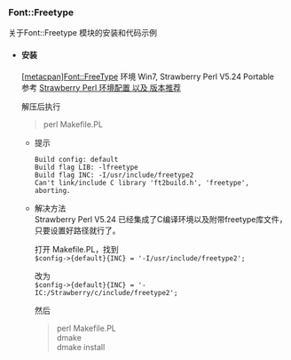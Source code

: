 ### Font::Freetype  
关于Font::Freetype 模块的安装和代码示例  

* #### 安装
  [[metacpan]Font::FreeType](https://metacpan.org/pod/Font::FreeType)
  环境 Win7, Strawberry Perl V5.24 Portable  
  参考 [Strawberry Perl 环境配置 以及 版本推荐](http://code-by.org/viewtopic.php?f=17&t=272)  
  
  解压后执行  
  >perl Makefile.PL  

  * 提示  
    ```
    Build config: default
    Build flag LIB: -lfreetype
    Build flag INC: -I/usr/include/freetype2
    Can't link/include C library 'ft2build.h', 'freetype', aborting.
    ```
  
  * 解决方法  
    Strawberry Perl V5.24 已经集成了C编译环境以及附带freetype库文件，只要设置好路径就行了。

    打开 Makefile.PL，找到  
    `$config->{default}{INC} = '-I/usr/include/freetype2';`  

    改为    
    `$config->{default}{INC} = '-IC:/Strawberry/c/include/freetype2';`
  
    然后  
    > perl Makefile.PL  
    > dmake  
    > dmake install  

